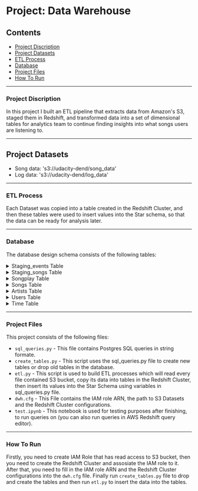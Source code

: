 # Project: Data Warehouse

## Contents

+ [Project Discription](#Project-Discription)
+ [Project Datasets](#Project-Datasets)
+ [ETL Process](#ETL-Process)
+ [Database](#Database)
+ [Project Files](#Project-Files)
+ [How To Run](#How-To-Run)

---

### Project Discription

In this project I built an ETL pipeline that extracts data from Amazon's S3, staged them in Redshift, and transformed data into a set of dimensional tables for analytics team to continue finding insights into what songs users are listening to. 

---

## Project Datasets

* Song data: 's3://udacity-dend/song_data'  
* Log data: 's3://udacity-dend/log_data'

---

### ETL Process

Each Dataset was copied into a table created in the Redshift Cluster, and then these tables were used to insert values into the Star schema, so that the data can be ready for analysis later.

---
### Database 
The database design schema consists of the following tables:
<details>
<summary>
Staging_events Table
</summary>

> Staging table contains the data copied from the S3 log data.

![alt text](Images/staging_events_table.png)

</details>

<details>
<summary>
Staging_songs Table
</summary>

> Staging table contains the data copied from the S3 song data.

![alt text](Images/staging_songs_table.png)

</details>

<details>
<summary>
Songplay Table
</summary>

> This is the fact table for the Star Schema that will be used for analysis.

![alt text](Images/songplay_table.png)
</details>

<details>
<summary>
Songs Table
</summary>

> Dimension table that contains details on songs from song files.

![alt text](Images/song_table.png)
</details>

<details>
<summary> Artists Table </summary>

> Dimension table that contains details on artist from song files.

![alt text](Images/artist_table.png)
</details>

<details>
<summary> Users Table </summary>

> Dimension table that contains data on sparkify users derived from log files.

![alt text](Images/users_table.png)
</details>

<details>
<summary> Time Table </summary>

> Dimension table that contains a list of timestamps and converted time data from log files.

![alt text](Images/time_table.png)
</details>


---

### Project Files 
This project consists of the following files:
+ `sql_queries.py` - This file contains Postgres SQL queries in string formate. 
+ `create_tables.py` - This script uses the sql_queries.py file to create new tables or drop old tables in the database.
+ `etl.py` - This script is used to build ETL processes which will read every file contained S3 bucket, copy its data into tables in the Redshift Cluster, then insert its values into the Star Schema using variables in sql_queries.py file.
+ `dwh.cfg` - This File contains the IAM role ARN, the path to S3 Datasets and the Redshift Cluster configurations.
+ `test.ipynb` - This notebook is used for testing purposes after finishing, to run queries on (you can also run queries in AWS Redshift query editor). 

---

### How To Run

Firstly, you need to create IAM Role that has read access to S3 bucket, then you need to create the Redshift Cluster and assosiate the IAM role to it. After that, you need to fill in the IAM role ARN and the Redshift Cluster configurations into the `dwh.cfg` file. Finally run `create_tables.py` file to drop and create the tables and then run `etl.py` to insert the data into the tables.


